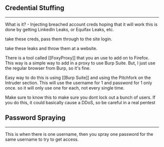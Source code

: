## Credential Stuffing
---- 
What is it? - Injecting breached account creds hoping that it will work
this is done by getting LinkedIn Leaks, or Equifax Leaks, etc.

take these creds, pass them through to the site login.

take these leaks and throw them at a website.

There is a tool called [[FoxyProxy]] that you an use to add on to Firefox. This way is a simple way to add in a proxy to use Burp Suite. But, I just use the regular browser from Burp, so it's fine.

Easy way to do this is using [[Burp Suite]] and using the Pitchfork on the Intruder section. This will use the username for 1 and password for 1 only once. so it will only use one for each, not every single time. 

Make sure to know this to make sure you dont lock out a bunch of users. If you do this, it could basically cause a DDoS, so be careful in a real pentest

## Password Spraying
----
This is when there is one username, then you spray one password for the same username to try to get access.

